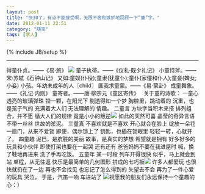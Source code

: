 ```yaml
---
layout: post
title: "快30了，有点不能接受啊，无限不舍和嫉妒地回顾一下“童”字。"
date: 2012-01-11 22:51
category: "随笔"
tags: [家人]
---
```

{% include JB/setup %}

----------------
得童仆贞。——《易·旅》 [![](/wp-content/uploads/2012/01/童aa-300x286.jpg)](http://www.aogun.com/wp-content/uploads/2012/01/童aa.jpg) 童子执帚。——《仪礼·既夕礼记》 小童持斧。——宋·苏轼《石钟山记》 又如:童奴(仆役);童隶(犹童仆);童仆(家僮和仆人);童妾(婢女;小妾) 小孩。年幼未成年的人〖child〗 匪我求童蒙。——《易·蒙卦》 成童舞象。——《礼记·内则》 童寄者。——唐·柳宗元《童区寄传》   关于童的诗歌： 一童心 透亮的玻璃弹珠 捏一颗，在阳光下 剔透得如一个梦 胸腔里，跳动着的 沉重，也是孩子气的 充满着大人们 无法理解的 情趣。 二童言 方块字当积木来搭 排列组合，并不愿 循大人们的规律 竟是小小的叛逆[![](http://www.aogun.com/wp-content/uploads/2012/01/童A-152x300.gif)](http://www.aogun.com/wp-content/uploads/2012/01/童A.gif) 如此的天然可喜 晶莹的奇异言语 不带一丝丝 世故的淤泥。 三童真 不喜欢就是不喜欢 开心就会在脸上 绽放一朵花 一扇门，从来不爱锁 即使，偶尔锁上了 钥匙，也插在锁眼里 轻轻一转，心就开了。 四童趣 泥巴，是肮脏的美丽 故事，是真实的梦想 希望就是拥有 好多好多的玩具和小伙伴 即使打架也要在一起哭 还有还有 爸爸妈妈不要在我进屋时 喊，换了鞋地再进来 洗了手再吃饭。 五童年 某一时段 列车开得很快 似乎，马上就会到站 单程，从无往返 快乐是最简单的几何图形 拼成的七巧板[![](http://www.aogun.com/wp-content/uploads/2012/01/童.jpg)](http://www.aogun.com/wp-content/uploads/2012/01/童.jpg) 许多人都爱玩 也很快就扔在了一边 再也不会找见 也忘记了怎么得到的 失望去不会 再为了一件心爱的玩具 哭泣， 于是，汽笛一响 车进站了 [![](http://www.aogun.com/wp-content/uploads/2012/01/夕童b.gif)](http://www.aogun.com/wp-content/uploads/2012/01/夕童b.gif)祝愿我的朋友们永远保持一个童趣的心：）
